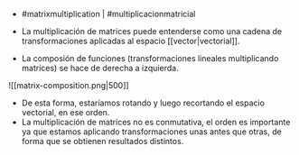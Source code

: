 - #matrixmultiplication | #multiplicacionmatricial

- La multiplicación de matrices puede entenderse como una cadena de transformaciones aplicadas al espacio [[vector|vectorial]].
- La composión de funciones (transformaciones lineales multiplicando matrices) se hace de derecha a izquierda.

![[matrix-composition.png|500]]

- De esta forma, estaríamos rotando y luego recortando el espacio vectorial, en ese orden.
- La multiplicación de matrices no es conmutativa, el orden es importante ya que estamos aplicando transformaciones unas antes que otras, de forma que se obtienen resultados distintos.
